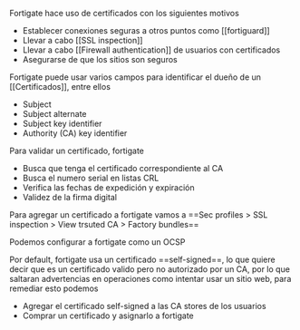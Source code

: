 Fortigate hace uso de certificados con los siguientes motivos

- Establecer conexiones seguras a otros puntos como [[fortiguard]]
- Llevar a cabo [[SSL inspection]]
- Llevar a cabo [[Firewall authentication]] de usuarios con certificados
- Asegurarse de que los sitios son seguros

Fortigate puede usar varios campos para identificar el dueño de un [[Certificados]], entre ellos
- Subject 
- Subject alternate 
- Subject key identifier
- Authority (CA) key identifier

Para validar un certificado, fortigate
- Busca que tenga el certificado correspondiente al CA
- Busca el numero serial en listas CRL
- Verifica las fechas de expedición y expiración
- Validez de la firma digital

Para agregar un certificado a fortigate vamos a 
==Sec profiles > SSL inspection > View trsuted CA > Factory bundles==

Podemos configurar a fortigate como un OCSP 

Por default, fortigate usa un certificado ==self-signed==, lo que quiere decir que es un certificado valido pero no autorizado por un CA, por lo que saltaran advertencias en operaciones como intentar usar un sitio web, para remediar esto podemos 
- Agregar el certificado self-signed a las CA stores de los usuarios
- Comprar un certificado y asignarlo a fortigate

